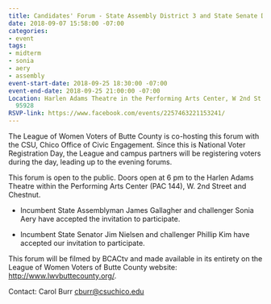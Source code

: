 ```yaml
---
title: Candidates' Forum - State Assembly District 3 and State Senate District 4
date: 2018-09-07 15:58:00 -07:00
categories:
- event
tags:
- midterm
- sonia
- aery
- assembly
event-start-date: 2018-09-25 18:30:00 -07:00
event-end-date: 2018-09-25 21:00:00 -07:00
Location: Harlen Adams Theatre in the Performing Arts Center, W 2nd St., Chico, CA
  95928
RSVP-link: https://www.facebook.com/events/2257463221153241/
---
```


The League of Women Voters of Butte County is co-hosting this forum with the CSU, Chico Office of Civic Engagement. Since this is National Voter Registration Day, the League and campus partners will be registering voters during the day, leading up to the evening forums.

This forum is open to the public. Doors open at 6 pm to the Harlen Adams Theatre within the Performing Arts Center (PAC 144), W. 2nd Street and Chestnut. 

* Incumbent State Assemblyman James Gallagher and challenger Sonia Aery have accepted the invitation to participate.

* Incumbent State Senator Jim Nielsen and challenger Phillip Kim have accepted our invitation to participate.

This forum will be filmed by BCACtv and made available in its entirety on the League of Women Voters of Butte County website: http://www.lwvbuttecounty.org/. 

Contact: Carol Burr cburr@csuchico.edu
